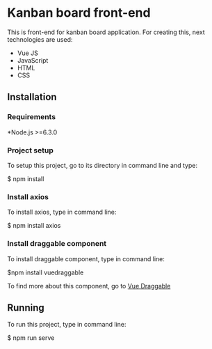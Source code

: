 # Kanban board front-end

This is front-end for kanban board application. For creating this, next technologies are used:
* Vue JS
* JavaScript
* HTML
* CSS

## Installation

### Requirements
*Node.js >=6.3.0

### Project setup

To setup this project, go to its directory in command line and type:

$ npm install

### Install axios

To install axios, type in command line:

$ npm install axios

### Install draggable component

To install draggable component, type in command line:

$npm install vuedraggable

To find more about this component, go to [Vue Draggable](https://www.npmjs.com/package/vuedraggable)

## Running

To run this project, type in command line:

$ npm run serve



